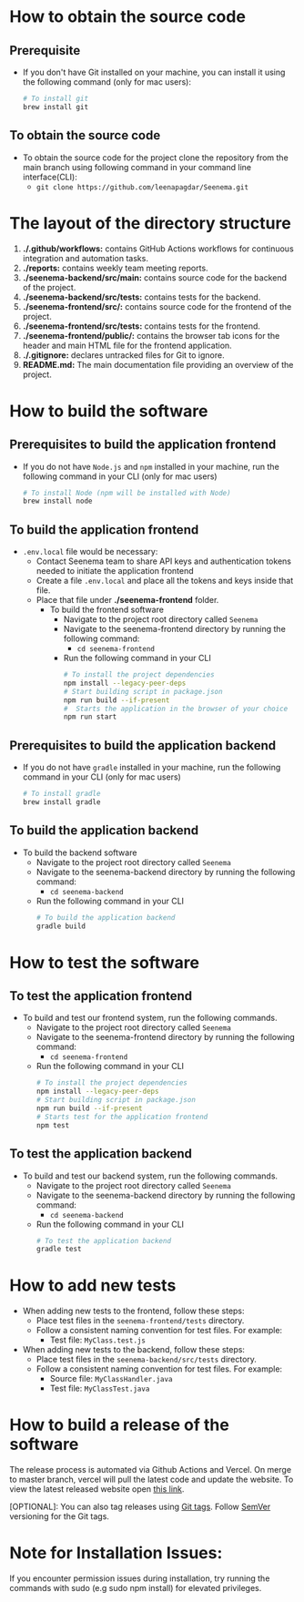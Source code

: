 # How to obtain the source code
 ##  Prerequisite
* If you don't have Git installed on your machine, you can install it using the following command (only for mac users):
  ```bash
  # To install git
  brew install git
  ```

## To obtain the source code
* To obtain the source code for the project clone the repository from the main branch using following command in your command line interface(CLI):
  * `git clone https://github.com/leenapagdar/Seenema.git`


# The layout of the directory structure
1. **./.github/workflows:** contains GitHub Actions workflows for continuous integration and automation tasks.
1. **./reports:** contains weekly team meeting reports.
1. **./seenema-backend/src/main:** contains source code for the backend of the project.
1. **./seenema-backend/src/tests:** contains tests for the backend.
1. **./seenema-frontend/src/:** contains source code for the frontend of the project.
1. **./seenema-frontend/src/tests:** contains tests for the frontend.
1. **./seenema-frontend/public/:** contains the browser tab icons for the header and main HTML file for the frontend application.
1. **./.gitignore:** declares untracked files for Git to ignore.
1. **README.md:** The main documentation file providing an overview of the project.

# How to build the software

## Prerequisites to build the application frontend

* If you do not have `Node.js` and `npm` installed in your machine, run the following command in your CLI (only for mac users)
  ```bash
  # To install Node (npm will be installed with Node)
  brew install node
  ```
## To build the application frontend

* `.env.local` file would be necessary:
  * Contact Seenema team to share API keys and authentication tokens needed to initiate the application frontend
  * Create a file `.env.local` and place all the tokens and keys inside that file.
  * Place that file under **./seenema-frontend** folder.
    * To build the frontend software
      * Navigate to the project root directory called `Seenema`
      * Navigate to the seenema-frontend directory by running the following command:
        * `cd seenema-frontend`
      * Run the following command in your CLI
        ```bash
        # To install the project dependencies
        npm install --legacy-peer-deps
        # Start building script in package.json
        npm run build --if-present
        #  Starts the application in the browser of your choice
        npm run start
        ```
## Prerequisites to build the application backend

* If you do not have `gradle` installed in your machine, run the following command in your CLI (only for mac users)
  ```bash
  # To install gradle
  brew install gradle
  ```
## To build the application backend
* To build the backend software
  * Navigate to the project root directory called `Seenema`
  * Navigate to the seenema-backend directory by running the following command:
    * `cd seenema-backend`
  * Run the following command in your CLI
    ```bash
    # To build the application backend
    gradle build
    ```
        
# How to test the software
## To test the application frontend
* To build and test our frontend system, run the following commands.
  * Navigate to the project root directory called `Seenema`
  * Navigate to the seenema-frontend directory by running the following command:
    * `cd seenema-frontend`
  * Run the following command in your CLI
     ```bash
    # To install the project dependencies
    npm install --legacy-peer-deps
    # Start building script in package.json
    npm run build --if-present
    # Starts test for the application frontend
    npm test
    ```
    
    
## To test the application backend
* To build and test our backend system, run the following commands.
  * Navigate to the project root directory called `Seenema`
  * Navigate to the seenema-backend directory by running the following command:
    * `cd seenema-backend`
  * Run the following command in your CLI
     ```bash
    # To test the application backend
    gradle test
    ```

# How to add new tests
* When adding new tests to the frontend, follow these steps:
  * Place test files in the `seenema-frontend/tests` directory.
  * Follow a consistent naming convention for test files. For example:
    * Test file: `MyClass.test.js`
* When adding new tests to the backend, follow these steps:
  * Place test files in the `seenema-backend/src/tests` directory.
  * Follow a consistent naming convention for test files. For example:
    * Source file: `MyClassHandler.java`
    * Test file: `MyClassTest.java`

# How to build a release of the software

The release process is automated via Github Actions and Vercel. On merge to master branch, vercel will pull the latest 
code and update the website. To view the latest released website open [this link](https://seenema-one.vercel.app/).

[OPTIONAL]: You can also tag releases using [Git tags](https://git-scm.com/book/en/v2/Git-Basics-Tagging).
Follow [SemVer](https://semver.org/) versioning for the Git tags.

# Note for Installation Issues:
If you encounter permission issues during installation, try running the commands with sudo (e.g sudo npm install) 
for elevated privileges.